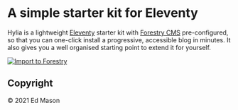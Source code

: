 # A simple starter kit for Eleventy

Hylia is a lightweight [Eleventy](https://11ty.io) starter kit with [Forestry CMS](https://forestry.io/) pre-configured, so that you can one-click install a progressive, accessible blog in minutes. It also gives you a well organised starting point to extend it for yourself.

[![Import to Forestry](https://assets.forestry.io/import-to-forestryK.svg)](https://app.forestry.io/quick-start?repo=edapm/hylia&provider=github&branch=main&engine=other&preview=https://hankchizljaw.imgix.net/hylia-github.jpg?auto=format&q=60)

## Copyright

&copy; 2021 Ed Mason